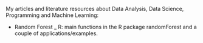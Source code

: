 My articles and literature resources about Data Analysis, Data Science, Programming and Machine Learning:
- Random Forest _ R: main functions in the R package randomForest and a couple of applications/examples.
